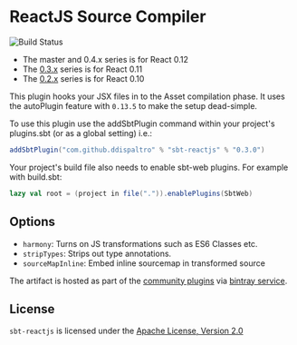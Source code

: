 # ReactJS Source Compiler

![Build Status](https://travis-ci.org/ddispaltro/sbt-reactjs.svg?branch=master)

 - The master and 0.4.x series is for React 0.12
 - The [0.3.x](https://github.com/ddispaltro/sbt-reactjs/tree/0.3.x) series is for React 0.11
 - The [0.2.x](https://github.com/ddispaltro/sbt-reactjs/tree/0.2.x) series is for React 0.10

This plugin hooks your JSX files in to the Asset compilation phase.
It uses the autoPlugin feature with `0.13.5` to make the setup dead-simple.

To use this plugin use the addSbtPlugin command within your project's
plugins.sbt (or as a global setting) i.e.:

```scala
addSbtPlugin("com.github.ddispaltro" % "sbt-reactjs" % "0.3.0")
```

Your project's build file also needs to enable sbt-web plugins. For example with build.sbt:

```scala
lazy val root = (project in file(".")).enablePlugins(SbtWeb)
```

## Options

 - `harmony`: Turns on JS transformations such as ES6 Classes etc.
 - `stripTypes`: Strips out type annotations.
 - `sourceMapInline`: Embed inline sourcemap in transformed source

The artifact is hosted as part of the [community plugins](http://www.scala-sbt.org/0.13.5/docs/Community/Bintray-For-Plugins.html)
via [bintray service](https://bintray.com/ddispaltro/sbt-plugins/sbt-reactjs/view).


## License

`sbt-reactjs` is licensed under the [Apache License, Version 2.0](./LICENSE)
